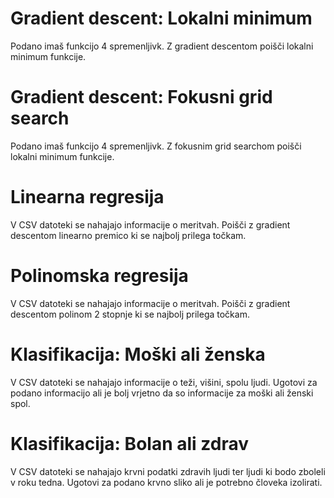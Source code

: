 # Gradient descent: Lokalni minimum
Podano imaš funkcijo 4 spremenljivk. Z gradient descentom poišči lokalni minimum funkcije.

# Gradient descent: Fokusni grid search
Podano imaš funkcijo 4 spremenljivk. Z fokusnim grid searchom poišči lokalni minimum funkcije.

# Linearna regresija
V CSV datoteki se nahajajo informacije o meritvah. Poišči z gradient descentom linearno premico
ki se najbolj prilega točkam.

# Polinomska regresija
V CSV datoteki se nahajajo informacije o meritvah. Poišči z gradient descentom polinom 2 stopnje ki se najbolj prilega
točkam.

# Klasifikacija: Moški ali ženska
V CSV datoteki se nahajajo informacije o teži, višini, spolu ljudi. Ugotovi za podano informacijo
ali je bolj vrjetno da so informacije za moški ali ženski spol.

# Klasifikacija: Bolan ali zdrav
V CSV datoteki se nahajajo krvni podatki zdravih ljudi ter ljudi ki bodo zboleli v roku tedna.
Ugotovi za podano krvno sliko ali je potrebno človeka izolirati.
